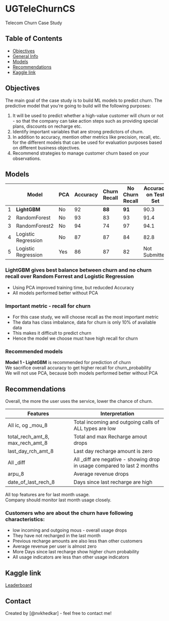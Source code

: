 # UGTeleChurnCS
Telecom Churn Case Study

## Table of Contents
* [Objectives](#objectives)
* [General Info](#general-information)
* [Models](#models)
* [Recommendations](#recommendation)
* [Kaggle link](#kaggle-link)

## Objectives
The main goal of the case study is to build ML models to predict churn. The predictive model that you’re going to build will the following purposes:

1. It will be used to predict whether a high-value customer will churn or not - so that the company can take action steps such as providing special plans, discounts on recharge etc.
1. Identify important variables that are strong predictors of churn. 
1. In addition to accuracy, mention other metrics like precision, recall, etc. for the different models that can be used for evaluation purposes based on different business objectives. 
1. Recommend strategies to manage customer churn based on your observations.
  

## Models

||Model|PCA|Accuracy|Churn Recall|No Churn Recall|Accuracy on Test Set|
|---|---|---|---|---|---|---|
|1|__LightGBM__|No|92|__88__|__91__|90.3|
|2|RandomForest|No|93|83|93|91.4|
|3|RandomForest2|No|94|74|97|94.1|
|4|Logistic Regression|No|87|87|84|82.8|
|5|Logistic Regression|Yes|86|87|82|Not Submitted|
  
  
### LightGBM gives best balance between churn and no churn recall over Random Forrest and Logistic Regression
- Using PCA improved training time, but reducded Accuracy
- All models performed better without PCA

### Important metric - recall for churn
- For this case study, we will choose recall as the most important metric
- The data has class imbalance, data for churn is only 10% of available data
- This makes it difficult to predict churn
- Hence the model we choose must have high recall for churn

### Recommended models
__Model 1 - LightGBM__ is recommended for prediction of churn  
We sacrifice overall accuracy to get higher recall for churn_probability  
We will not use PCA, because both models performed better without PCA  


## Recommendations
Overall, the more the user uses the service, lower the chance of churn.
  
|Features|Interpretation|
|---|---|
|All ic, og \_mou_8|Total incoming and outgoing calls of ALL types are low|
|total_rech_amt_8, max_rech_amt_8|Total and max Recharge amout drops|
|last_day_rch_amt_8|Last day recharge amount is zero|
|All \_diff|All \_diff are negative - showing drop in usage compared to last 2 months|
|arpu_8|Average revenue drops|
|date_of_last_rech_8|Days since last recharge are high|
  
All top features are for last month usage.  
Company should monitor last month usage closely.

### Customers who are about the churn have following characteristics:
- low incoming and outgoing mous - overall usage drops
- They have not recharged in the last month
- Previous recharge amounts are also less than other customers
- Average revenue per user is almost zero
- More Days since last recharge show higher churn probability
- All usage indicators are less than other usage indicators

## Kaggle link
[Leaderboard](https://www.kaggle.com/competitions/telecom-churn-case-study-hackathon-C33/leaderboard)

## Contact
Created by [@nvkhedkar] - feel free to contact me!
